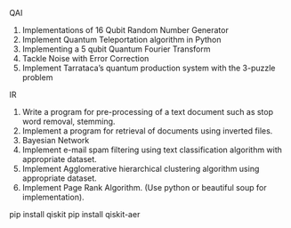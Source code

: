 QAI
1. Implementations of 16 Qubit Random Number Generator
2. Implement Quantum Teleportation algorithm in Python
3.  Implementing a 5 qubit Quantum Fourier Transform
4.  Tackle Noise with Error Correction
5. Implement Tarrataca’s quantum production system with the 3-puzzle problem

IR
1.   Write a program for pre-processing of a text document such as stop word removal, stemming.
2. Implement a program for retrieval of documents using inverted files.
3. Bayesian Network
4. Implement e-mail spam filtering using text classification algorithm with appropriate dataset.
5. Implement Agglomerative hierarchical clustering algorithm using appropriate dataset.
6. Implement Page Rank Algorithm. (Use python or beautiful soup for implementation).


pip install qiskit
pip install qiskit-aer
